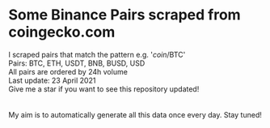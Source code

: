 # Some Binance Pairs scraped from coingecko.com
I scraped pairs that match the pattern e.g. '*coin*/BTC' <br />
Pairs: BTC, ETH, USDT, BNB, BUSD, USD<br />
All pairs are ordered by 24h volume <br />
Last update: 23 April 2021 <br />
Give me a star if you want to see this repository updated! <br />
 <br />
 <br />
My aim is to automatically generate all this data once every day. Stay tuned!
